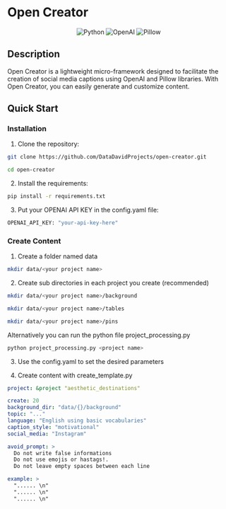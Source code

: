 # Open Creator

<p align="center">
  <img src="https://img.shields.io/badge/Python-3.8-blue" alt="Python">
  <img src="https://img.shields.io/badge/OpenAI-latest-green" alt="OpenAI">
  <img src="https://img.shields.io/badge/Pillow-latest-red" alt="Pillow">
</p>

## Description

Open Creator is a lightweight micro-framework designed to facilitate the creation of social media captions using OpenAI and Pillow libraries. With Open Creator, you can easily generate and customize content.

## Quick Start

### Installation

1. Clone the repository:

```bash
git clone https://github.com/DataDavidProjects/open-creator.git
```

```bash
cd open-creator
```

2. Install the requirements:

```bash
pip install -r requirements.txt
```

3. Put your OPENAI API KEY in the config.yaml file:

```bash
OPENAI_API_KEY: "your-api-key-here"
```

### Create Content

1. Create a folder named data

```bash
mkdir data/<your project name>
```

2. Create sub directories in each project you create (recommended)

```bash
mkdir data/<your project name>/background
```

```bash
mkdir data/<your project name>/tables
```

```bash
mkdir data/<your project name>/pins
```

Alternatively you can run the python file project_processing.py

```bash
python project_processing.py <project name>
```

3. Use the config.yaml to set the desired parameters

4. Create content with create_template.py

```yaml
project: &project "aesthetic_destinations"

create: 20
background_dir: "data/{}/background"
topic: "..."
language: "English using basic vocabularies"
caption_style: "motivational"
social_media: "Instagram"

avoid_prompt: >
  Do not write false informations
  Do not use emojis or hastags!.
  Do not leave empty spaces between each line

example: >
  "...... \n"
  "...... \n"
  "...... \n"
```
